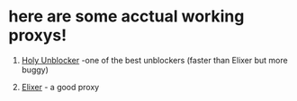 # here are some acctual working proxys!


1. [Holy Unblocker](https://responsible-silk-celestite.glitch.me) -one of the best unblockers (faster than Elixer but more buggy)

2. [Elixer](https://jesus.is-a.win/) - a good proxy
